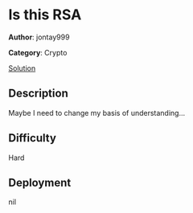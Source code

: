 # Is this RSA

**Author**: jontay999

**Category**: Crypto

[Solution](solve/solve.py)

## Description

Maybe I need to change my basis of understanding...

## Difficulty

Hard

## Deployment

nil
